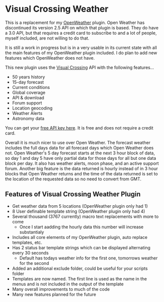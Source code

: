 # Visual Crossing Weather

This is a replacement for my [OpenWeather](https://github.com/willasm/obsidian-open-weather) plugin. Open Weather has discontinued its version 2.5 API on which that plugin is based. They do have a 3.0 API, but that requires a credit card to subscribe to and a lot of people, myself included, are not willing to do that.

It is still a work in progress but is in a very usable in its current state with all the main features of my OpenWeather plugin included. I do plan to add new features which OpenWeather does not have.

This new plugin uses the [Visual Crossing](https://www.visualcrossing.com/) API with the following features...

- 50 years history
- 15-day forecast
- Current conditions
- Global coverage
- API & download
- Forum support
- Location geocoding
- Weather Alerts
- Astronomy data

You can get your [free API key here](https://www.visualcrossing.com/sign-up). It is free and does not require a credit card.

Overall it is much nicer to use over Open Weather. The forecast weather includes the full days data for all forecast days which Open Weather does not. Open Weather's 5 day forecast starts at the next 3 hour block of data, so day 1 and day 5 have only partial data for those days for all but one data block per day. It also has weather alerts, moon phase, and an active support forum. Another big feature is the data returned is hourly instead of in 3 hour blocks that Open Weather returns and the time of the data returned is set to the location of the requested data so no need to convert from GMT.

## Features of Visual Crossing Weather Plugin

- Get weather data from 5 locations (OpenWeather plugin only had 1)
- 8 User definable template string (OpenWeather plugin only had 4)
- Several thousand (3767 currently) macro text replacements with more to come
  - Once I start aadding the hourly data this number will increase substantialy
- Includes all core elements of my OpenWeather plugin, auto replace templates, etc.
- Has 2 status bar template strings which can be displayed alternating every 30 seconds
  - Default has todays weather info for the first one, tomorrows weather for the second
- Added an additional exclude folder, could be useful for your scripts folder
- Templates are now named. The first line is used as the name in the menus and is not included in the output of the template
- Many overall improvements to much of the code
- Many new features planned for the future